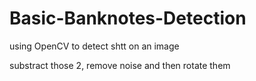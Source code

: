 # Basic-Banknotes-Detection
using OpenCV to detect shtt on an image

substract those 2, 
remove noise and then
rotate them

